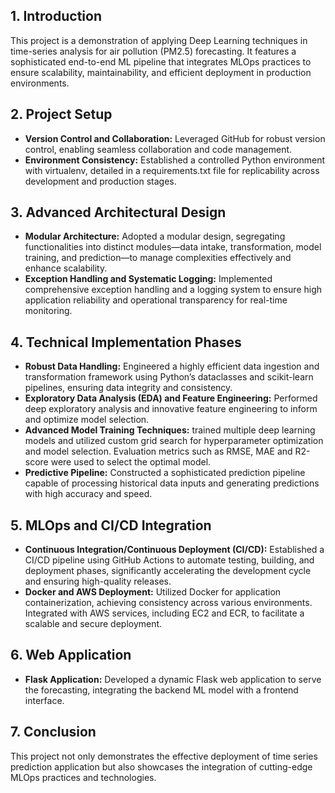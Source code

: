 ## 1. Introduction
This project is a demonstration of applying Deep Learning techniques in time-series analysis for air  pollution (PM2.5) forecasting. It features a sophisticated end-to-end ML pipeline that integrates MLOps practices to ensure scalability, maintainability, and efficient deployment in production environments.

## 2. Project Setup
* **Version Control and Collaboration:** Leveraged GitHub for robust version control, enabling seamless collaboration and code management.
* **Environment Consistency:** Established a controlled Python environment with virtualenv, detailed in a requirements.txt file for replicability across development and production stages.

## 3. Advanced Architectural Design
* **Modular Architecture:** Adopted a modular design, segregating functionalities into distinct modules—data intake, transformation, model training, and prediction—to manage complexities effectively and enhance scalability.
* **Exception Handling and Systematic Logging:** Implemented comprehensive exception handling and a logging system to ensure high application reliability and operational transparency for real-time monitoring.

## 4. Technical Implementation Phases
* **Robust Data Handling:** Engineered a highly efficient data ingestion and transformation framework using Python’s dataclasses and scikit-learn pipelines, ensuring data integrity and consistency.
* **Exploratory Data Analysis (EDA) and Feature Engineering:** Performed deep exploratory analysis and innovative feature engineering to inform and optimize model selection.
* **Advanced Model Training Techniques:** trained multiple deep learning models and utilized custom grid search for hyperparameter optimization and model selection. Evaluation metrics such as RMSE, MAE and R2-score were used to select the optimal model.
* **Predictive Pipeline:** Constructed a sophisticated prediction pipeline capable of processing historical data inputs and generating predictions with high accuracy and speed.

## 5. MLOps and CI/CD Integration
* **Continuous Integration/Continuous Deployment (CI/CD):** Established a CI/CD pipeline using GitHub Actions to automate testing, building, and deployment phases, significantly accelerating the development cycle and ensuring high-quality releases.
* **Docker and AWS Deployment:** Utilized Docker for application containerization, achieving consistency across various environments. Integrated with AWS services, including EC2 and ECR, to facilitate a scalable and secure deployment.

## 6. Web Application

* **Flask Application:** Developed a dynamic Flask web application to serve the forecasting, integrating the backend ML model with a frontend interface.

## 7. Conclusion

This project not only demonstrates the effective deployment of time series prediction application but also showcases the integration of cutting-edge MLOps practices and technologies. 

